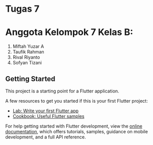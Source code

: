 # Tugas 7

# Anggota Kelompok 7 Kelas B:
1. Miftah Yuzar A
2. Taufik Rahman
3. Rival Riyanto
4. Sofyan Tizani

## Getting Started

This project is a starting point for a Flutter application.

A few resources to get you started if this is your first Flutter project:

- [Lab: Write your first Flutter app](https://docs.flutter.dev/get-started/codelab)
- [Cookbook: Useful Flutter samples](https://docs.flutter.dev/cookbook)

For help getting started with Flutter development, view the
[online documentation](https://docs.flutter.dev/), which offers tutorials,
samples, guidance on mobile development, and a full API reference.
